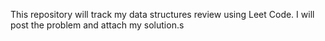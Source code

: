 This repository will track my data structures review using Leet Code. I will post the problem and attach my solution.s
